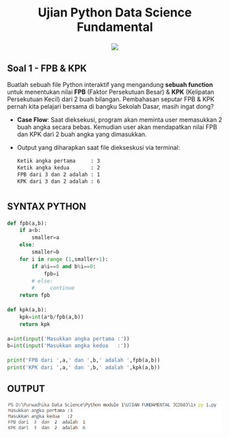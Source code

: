<h1 align='center'><b>
Ujian Python Data Science Fundamental </b></h1>
<p align='center'>
<img align='center' width='250' src="https://camo.githubusercontent.com/b03766107f76af8a03541076748168e6e6deafef/68747470733a2f2f7374617469632e7769787374617469632e636f6d2f6d656469612f3265366166325f66363961343237316333353334616531383639613765643633653237386232627e6d76322e706e672f76312f66696c6c2f775f3234362c685f33392c616c5f632c75736d5f302e36365f312e30305f302e30312f3265366166325f66363961343237316333353334616531383639613765643633653237386232627e6d76322e706e67"> </p>


## Soal 1 - FPB & KPK 
Buatlah sebuah file Python interaktif yang mengandung **sebuah function** untuk menentukan nilai **FPB** (Faktor Persekutuan Besar) & **KPK** (Kelipatan Persekutuan Kecil) dari 2 buah bilangan. Pembahasan seputar FPB & KPK pernah kita pelajari bersama di bangku Sekolah Dasar, masih ingat dong?

* **Case Flow**: Saat dieksekusi, program akan meminta user memasukkan 2 buah angka secara bebas. Kemudian user akan mendapatkan nilai FPB dan KPK dari 2 buah angka yang dimasukkan.

* Output yang diharapkan saat file diekseskusi via terminal:
    ```
    Ketik angka pertama     : 3
    Ketik angka kedua       : 2
    FPB dari 3 dan 2 adalah : 1
    KPK dari 3 dan 2 adalah : 6
    ```
#
## SYNTAX PYTHON
```python
def fpb(a,b):
    if a<b:
        smaller=a
    else:
        smaller=b
    for i in range (1,smaller+1):
        if a%i==0 and b%i==0:
            fpb=i
        # else:
        #     continue
    return fpb

def kpk(a,b):
    kpk=int(a*b/fpb(a,b))
    return kpk

a=int(input('Masukkan angka pertama :'))
b=int(input('Masukkan angka kedua   :'))

print('FPB dari ',a,' dan ',b,' adalah ',fpb(a,b))
print('KPK dari ',a,' dan ',b,' adalah ',kpk(a,b))
```
## OUTPUT
![GAMBAR](./kpk_fpb.PNG)




